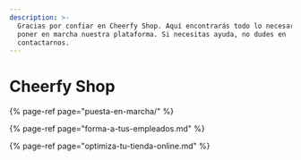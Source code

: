 ```yaml
---
description: >-
  Gracias por confiar en Cheerfy Shop. Aquí encontrarás todo lo necesario para
  poner en marcha nuestra plataforma. Si necesitas ayuda, no dudes en
  contactarnos.
---
```


# Cheerfy Shop

{% page-ref page="puesta-en-marcha/" %}

{% page-ref page="forma-a-tus-empleados.md" %}

{% page-ref page="optimiza-tu-tienda-online.md" %}



